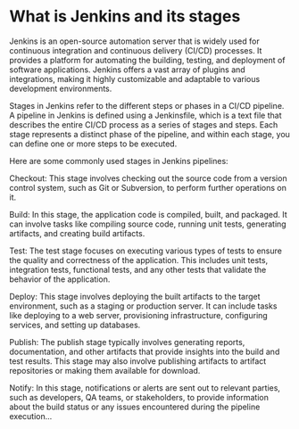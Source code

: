 # What is Jenkins and its stages

Jenkins is an open-source automation server that is widely used for continuous integration and continuous delivery (CI/CD) processes. It provides a platform for automating the building, testing, and deployment of software applications. Jenkins offers a vast array of plugins and integrations, making it highly customizable and adaptable to various development environments.

Stages in Jenkins refer to the different steps or phases in a CI/CD pipeline. A pipeline in Jenkins is defined using a Jenkinsfile, which is a text file that describes the entire CI/CD process as a series of stages and steps. Each stage represents a distinct phase of the pipeline, and within each stage, you can define one or more steps to be executed.

Here are some commonly used stages in Jenkins pipelines:

Checkout: This stage involves checking out the source code from a version control system, such as Git or Subversion, to perform further operations on it.

Build: In this stage, the application code is compiled, built, and packaged. It can involve tasks like compiling source code, running unit tests, generating artifacts, and creating build artifacts.

Test: The test stage focuses on executing various types of tests to ensure the quality and correctness of the application. This includes unit tests, integration tests, functional tests, and any other tests that validate the behavior of the application.

Deploy: This stage involves deploying the built artifacts to the target environment, such as a staging or production server. It can include tasks like deploying to a web server, provisioning infrastructure, configuring services, and setting up databases.

Publish: The publish stage typically involves generating reports, documentation, and other artifacts that provide insights into the build and test results. This stage may also involve publishing artifacts to artifact repositories or making them available for download.

Notify: In this stage, notifications or alerts are sent out to relevant parties, such as developers, QA teams, or stakeholders, to provide information about the build status or any issues encountered during the pipeline execution...
